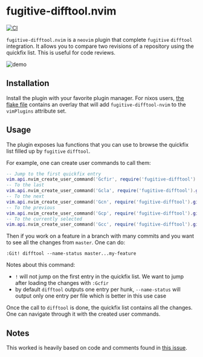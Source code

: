 # fugitive-difftool.nvim

[![CI][status-png]][status]

`fugitive-difftool.nvim` is a `neovim` plugin that complete `fugitive` 
`difftool` integration. It allows you to compare two revisions of a repository 
using the quickfix list. This is useful for code reviews.

![demo](./demo.gif)

## Installation

Install the plugin with your favorite plugin manager. For nixos users, [the 
flake file](flake.nix) contains an overlay that will add 
`fugitive-difftool-nvim` to the `vimPlugins` attribute set.

## Usage

The plugin exposes lua functions that you can use to browse the quickfix list 
filled up by `fugitive` `difftool`. 

For example, one can create user commands to call them:

```lua
-- Jump to the first quickfix entry
vim.api.nvim_create_user_command('Gcfir', require('fugitive-difftool').git_cfir, {})
-- To the last
vim.api.nvim_create_user_command('Gcla', require('fugitive-difftool').git_cla, {})
-- To the next
vim.api.nvim_create_user_command('Gcn', require('fugitive-difftool').git_cn, {})
-- To the previous
vim.api.nvim_create_user_command('Gcp', require('fugitive-difftool').git_cp, {})
-- To the currently selected
vim.api.nvim_create_user_command('Gcc', require('fugitive-difftool').git_cc, {})
```

Then if you work on a feature in a branch with many commits and you want to see 
all the changes from `master`. One can do:

```
:Git! difftool --name-status master...my-feature
```

Notes about this command:
- `!` will not jump on the first entry in the quickfix list. We want to jump 
  after loading the changes with `:Gcfir`
- by default `difftool` outputs one entry per hunk, `--name-status` will output 
  only one entry per file which is better in this use case

Once the call to `difftool` is done, the quickfix list contains all the 
changes. One can navigate through it with the created user commands.

## Notes

This worked is heavily based on code and comments found in [this issue][issue].

[issue]: https://github.com/tpope/vim-fugitive/issues/132
[status-png]: https://github.com/jecaro/fugitive-difftool.nvim/workflows/CI/badge.svg
[status]: https://github.com/jecaro/fugitive-difftool.nvim/actions


